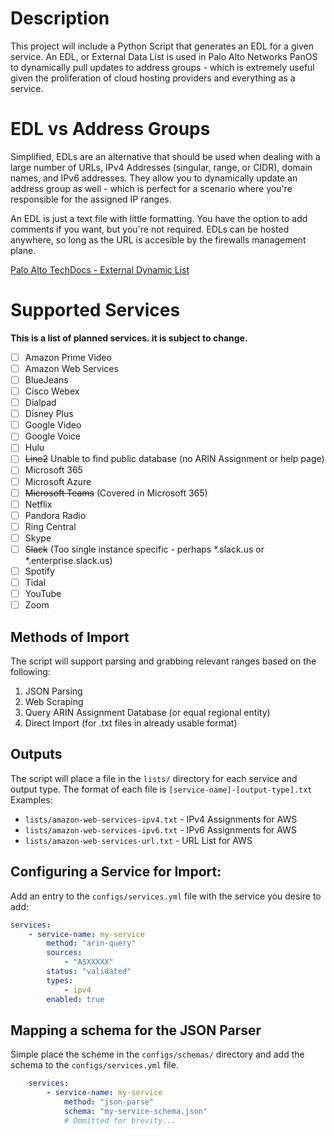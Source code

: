 # Description
This project will include a Python Script that generates an EDL for a given service. An EDL, or External Data List is used in Palo Alto Networks PanOS to dynamically pull updates to address groups - which is extremely useful given the proliferation of cloud hosting providers and everything as a service.
# EDL vs Address Groups
Simplified, EDLs are an alternative that should be used when dealing with a large number of URLs, IPv4 Addresses (singular, range, or CIDR), domain names, and IPv6 addresses. They allow you to dynamically update an address group as well - which is perfect for a scenario where you're responsible for the assigned IP ranges.

An EDL is just a text file with little formatting. You have the option to add comments if you want, but you're not required. EDLs can be hosted anywhere, so long as the URL is accesible by the firewalls management plane.

[Palo Alto TechDocs - External Dynamic List](https://docs.paloaltonetworks.com/pan-os/9-1/pan-os-admin/policy/use-an-external-dynamic-list-in-policy/external-dynamic-list)
# Supported Services
__This is a list of planned services. it is subject to change.__
- [ ] Amazon Prime Video
- [ ] Amazon Web Services
- [ ] BlueJeans
- [ ] Cisco Webex
- [ ] Dialpad
- [ ] Disney Plus
- [ ] Google Video
- [ ] Google Voice
- [ ] Hulu
- [ ] ~~Line2~~ Unable to find public database (no ARIN Assignment or help page)
- [ ] Microsoft 365 
- [ ] Microsoft Azure
- [ ] ~~Microsoft Teams~~ (Covered in Microsoft 365)
- [ ] Netflix
- [ ] Pandora Radio
- [ ] Ring Central
- [ ] Skype
- [ ] ~~Slack~~ (Too single instance specific - perhaps \*.slack.us or \*.enterprise.slack.us)
- [ ] Spotify
- [ ] Tidal
- [ ] YouTube
- [ ] Zoom
## Methods of Import
The script will support parsing and grabbing relevant ranges based on the following:
1. JSON Parsing
2. Web Scraping
3. Query ARIN Assignment Database (or equal regional entity)
4. Direct Import (for .txt files in already usable format)
## Outputs
The script will place a file in the `lists/` directory for each service and output type. The format of each file is `[service-name]-[output-type].txt` Examples:
* `lists/amazon-web-services-ipv4.txt` - IPv4 Assignments for AWS
* `lists/amazon-web-services-ipv6.txt` - IPv6 Assignments for AWS
* `lists/amazon-web-services-url.txt` - URL List for AWS
## Configuring a Service for Import:
Add an entry to the `configs/services.yml` file with the service you desire to add: 
```yaml
services:
    - service-name: my-service
        method: "arin-query"
        sources:
            - "ASXXXXX"
        status: "validated"
        types:
            - ipv4
        enabled: true
```
## Mapping a schema for the JSON Parser
Simple place the scheme in the `configs/schemas/` directory and add the schema to the `configs/services.yml` file.
```yaml
    services:
        - service-name: my-service
            method: "json-parse"
            schema: "my-service-schema.json"
            # Ommitted for brevity...
```